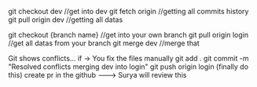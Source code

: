 git checkout dev //get into dev git fetch origin //getting all commits history git pull origin dev //getting all datas

git checkout {branch name} //get into your own branch git pull origin login //get all datas from your branch git merge dev //merge that

Git shows conflicts... if ->
You fix the files manually
git add . git commit -m "Resolved conflicts merging dev into login" git push origin login (finally do this) create pr in the github ---> Surya will review this
